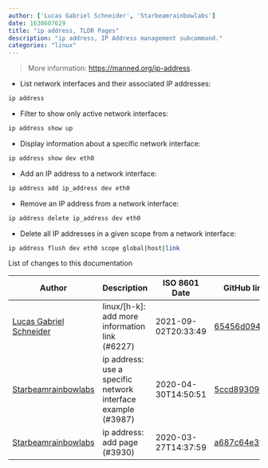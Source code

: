 ```yaml
---
author: ['Lucas Gabriel Schneider', 'Starbeamrainbowlabs']
date: 1630607629
title: "ip address, TLDR Pages"
description: "ip address, IP Address management subcommand."
categories: "linux"
---
```

> More information: <https://manned.org/ip-address>.

- List network interfaces and their associated IP addresses:

```bash
ip address
```

- Filter to show only active network interfaces:

```bash
ip address show up
```

- Display information about a specific network interface:

```bash
ip address show dev eth0
```

- Add an IP address to a network interface:

```bash
ip address add ip_address dev eth0
```

- Remove an IP address from a network interface:

```bash
ip address delete ip_address dev eth0
```

- Delete all IP addresses in a given scope from a network interface:

```bash
ip address flush dev eth0 scope global|host|link
```
List of changes to this documentation


Author | Description | ISO 8601 Date | GitHub link
------|-----|-----|-----
[Lucas Gabriel Schneider](mailto:casdpa@gmail.com) | linux/[h-k]: add more information link (#6227) | 2021-09-02T20:33:49 | [65456d0941d0](https://github.com/tldr-pages/tldr/commit/65456d0941d092a69548cae0ed6e4f4d19bfe9d2)
[Starbeamrainbowlabs](mailto:sbrl@starbeamrainbowlabs.com) | ip address: use a specific network interface example (#3987) | 2020-04-30T14:50:51 | [5ccd89309bcd](https://github.com/tldr-pages/tldr/commit/5ccd89309bcd80e86941c800a07f54777c6cca1f)
[Starbeamrainbowlabs](mailto:sbrl@starbeamrainbowlabs.com) | ip address: add page (#3930) | 2020-03-27T14:37:59 | [a687c64e3ff5](https://github.com/tldr-pages/tldr/commit/a687c64e3ff5e8d2d16c87bb2c637cd76cc409bc)

